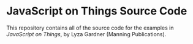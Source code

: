 # JavaScript on Things Source Code

This repository contains all of the source code for the examples in _JavaScript on Things_, by Lyza Gardner (Manning Publications).
